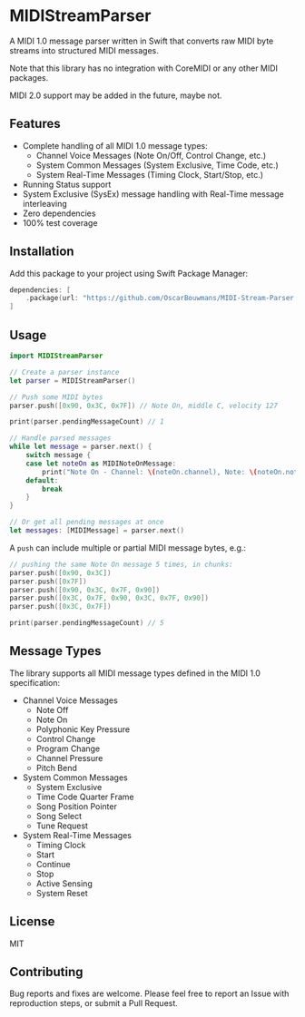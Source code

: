 # MIDIStreamParser

A MIDI 1.0 message parser written in Swift that converts raw MIDI byte streams into structured MIDI messages.

Note that this library has no integration with CoreMIDI or any other MIDI packages.

MIDI 2.0 support may be added in the future, maybe not.

## Features

- Complete handling of all MIDI 1.0 message types:
  - Channel Voice Messages (Note On/Off, Control Change, etc.)
  - System Common Messages (System Exclusive, Time Code, etc.)
  - System Real-Time Messages (Timing Clock, Start/Stop, etc.)
- Running Status support
- System Exclusive (SysEx) message handling with Real-Time message interleaving
- Zero dependencies
- 100% test coverage

## Installation

Add this package to your project using Swift Package Manager:

```swift
dependencies: [
    .package(url: "https://github.com/OscarBouwmans/MIDI-Stream-Parser.git", branch: "main")
]
```

## Usage

```swift
import MIDIStreamParser

// Create a parser instance
let parser = MIDIStreamParser()

// Push some MIDI bytes
parser.push([0x90, 0x3C, 0x7F]) // Note On, middle C, velocity 127

print(parser.pendingMessageCount) // 1

// Handle parsed messages
while let message = parser.next() {
    switch message {
    case let noteOn as MIDINoteOnMessage:
        print("Note On - Channel: \(noteOn.channel), Note: \(noteOn.note), Velocity: \(noteOn.velocity)")
    default:
        break
    }
}

// Or get all pending messages at once
let messages: [MIDIMessage] = parser.next()
```

A `push` can include multiple or partial MIDI message bytes, e.g.:

```swift
// pushing the same Note On message 5 times, in chunks:
parser.push([0x90, 0x3C])
parser.push([0x7F])
parser.push([0x90, 0x3C, 0x7F, 0x90])
parser.push([0x3C, 0x7F, 0x90, 0x3C, 0x7F, 0x90])
parser.push([0x3C, 0x7F])

print(parser.pendingMessageCount) // 5
```

## Message Types

The library supports all MIDI message types defined in the MIDI 1.0 specification:

- Channel Voice Messages
  - Note Off
  - Note On
  - Polyphonic Key Pressure
  - Control Change
  - Program Change
  - Channel Pressure
  - Pitch Bend
- System Common Messages
  - System Exclusive
  - Time Code Quarter Frame
  - Song Position Pointer
  - Song Select
  - Tune Request
- System Real-Time Messages
  - Timing Clock
  - Start
  - Continue
  - Stop
  - Active Sensing
  - System Reset

## License

MIT

## Contributing

Bug reports and fixes are welcome. Please feel free to report an Issue with reproduction steps, or submit a Pull Request.
